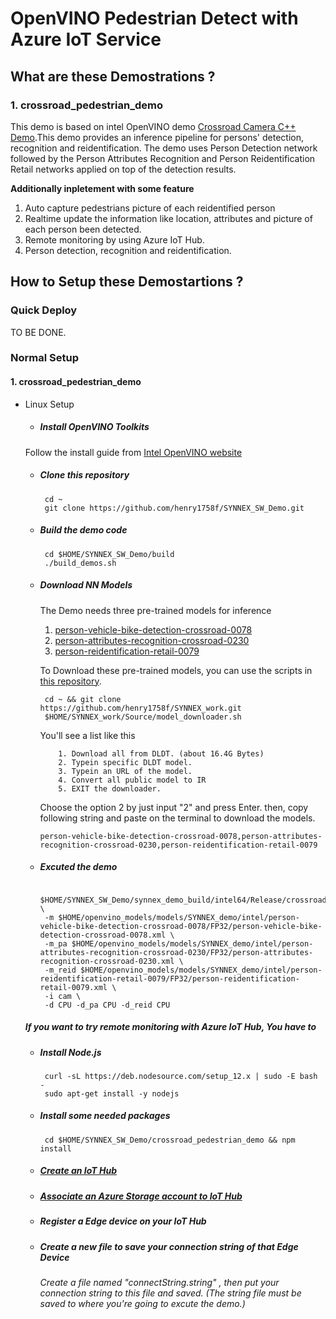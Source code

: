 # OpenVINO Pedestrian Detect with Azure IoT Service

## What are these Demostrations ?
### 1. crossroad_pedestrian_demo
  This demo is based on intel OpenVINO demo [Crossroad Camera C++ Demo](https://docs.openvinotoolkit.org/latest/_demos_crossroad_camera_demo_README.html).This demo provides an inference pipeline for persons' detection, recognition and reidentification. The demo uses Person Detection network followed by the Person Attributes Recognition and Person Reidentification Retail networks applied on top of the detection results.  
  
  **Additionally inpletement with some feature**
  1. Auto capture pedestrians picture of each reidentified person
  2. Realtime update the information like location, attributes and picture of each person been detected.
  3. Remote monitoring by using Azure IoT Hub.
  4. Person detection, recognition and reidentification. 

## How to Setup these Demostartions ?
### Quick Deploy
TO BE DONE.
### Normal Setup
#### 1. crossroad_pedestrian_demo
* Linux Setup
   * ##### Install OpenVINO Toolkits
   Follow the install guide from [Intel OpenVINO website](https://docs.openvinotoolkit.org/latest/_docs_install_guides_installing_openvino_linux.html)
   
   * ##### Clone this repository
   
          cd ~
          git clone https://github.com/henry1758f/SYNNEX_SW_Demo.git
   
   * ##### Build the demo code
          cd $HOME/SYNNEX_SW_Demo/build
          ./build_demos.sh
          
   * ##### Download NN Models
        The Demo needs three pre-trained models for inference
        1. [person-vehicle-bike-detection-crossroad-0078](https://docs.openvinotoolkit.org/latest/_models_intel_person_vehicle_bike_detection_crossroad_0078_description_person_vehicle_bike_detection_crossroad_0078.html)
        2. [person-attributes-recognition-crossroad-0230](https://docs.openvinotoolkit.org/latest/_models_intel_person_attributes_recognition_crossroad_0230_description_person_attributes_recognition_crossroad_0230.html)
        3. [person-reidentification-retail-0079](https://docs.openvinotoolkit.org/latest/_models_intel_person_reidentification_retail_0079_description_person_reidentification_retail_0079.html)
        
        To Download these pre-trained models, you can use the scripts in [this repository](https://github.com/henry1758f/SYNNEX_work).
        
          cd ~ && git clone https://github.com/henry1758f/SYNNEX_work.git
          $HOME/SYNNEX_work/Source/model_downloader.sh
          
        You'll see a list like this
             
             1. Download all from DLDT. (about 16.4G Bytes)
             2. Typein specific DLDT model.
             3. Typein an URL of the model.
             4. Convert all public model to IR
             5. EXIT the downloader.
        Choose the option 2 by just input "2" and press Enter. then, copy following string and paste on the terminal to download the models.
            
         person-vehicle-bike-detection-crossroad-0078,person-attributes-recognition-crossroad-0230,person-reidentification-retail-0079
        
    
   * ##### Excuted the demo
          
          $HOME/SYNNEX_SW_Demo/synnex_demo_build/intel64/Release/crossroad_pedestrian_demo \
          -m $HOME/openvino_models/models/SYNNEX_demo/intel/person-vehicle-bike-detection-crossroad-0078/FP32/person-vehicle-bike-detection-crossroad-0078.xml \
          -m_pa $HOME/openvino_models/models/SYNNEX_demo/intel/person-attributes-recognition-crossroad-0230/FP32/person-attributes-recognition-crossroad-0230.xml \
          -m_reid $HOME/openvino_models/models/SYNNEX_demo/intel/person-reidentification-retail-0079/FP32/person-reidentification-retail-0079.xml \
          -i cam \
          -d CPU -d_pa CPU -d_reid CPU

          
   
   ##### If you want to try remote monitoring with Azure IoT Hub, You have to 
   * ##### Install Node.js
    
          curl -sL https://deb.nodesource.com/setup_12.x | sudo -E bash -
          sudo apt-get install -y nodejs
   
   * ##### Install some needed packages
   
          cd $HOME/SYNNEX_SW_Demo/crossroad_pedestrian_demo && npm install
   
   * ##### [Create an IoT Hub](https://docs.microsoft.com/en-us/azure/iot-hub/quickstart-send-telemetry-node#create-an-iot-hub) 
   * ##### [Associate an Azure Storage account to IoT Hub](https://docs.microsoft.com/en-us/azure/iot-hub/iot-hub-csharp-csharp-file-upload#associate-an-azure-storage-account-to-iot-hub)
   * ##### Register a Edge device on your IoT Hub
   * ##### Create a new file to save your connection string of that Edge Device
      ###### Create a file named "connectString.string" , then put your connection string to this file and saved. (The string file must be saved to where you're going to excute the demo.)
   
  
  
